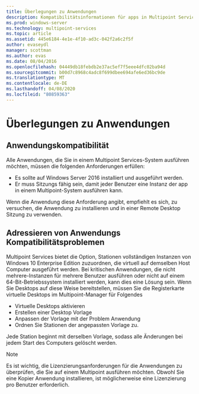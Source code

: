 ```yaml
---
title: Überlegungen zu Anwendungen
description: Kompatibilitätsinformationen für apps in Multipoint Services
ms.prod: windows-server
ms.technology: multipoint-services
ms.topic: article
ms.assetid: 445e6184-4e1e-4f10-ad3c-042f2a6c2f5f
author: evaseydl
manager: scottman
ms.author: evas
ms.date: 08/04/2016
ms.openlocfilehash: 04449db18febdb2e37ac5ef7f5eee4dfc02ba94d
ms.sourcegitcommit: b00d7c8968c4adc8f699dbee694afe6ed36bc9de
ms.translationtype: MT
ms.contentlocale: de-DE
ms.lasthandoff: 04/08/2020
ms.locfileid: "80859363"
---
```

# <a name="application-considerations"></a>Überlegungen zu Anwendungen
  
## <a name="application-compatibility"></a>Anwendungskompatibilität

Alle Anwendungen, die Sie in einem Multipoint Services-System ausführen möchten, müssen die folgenden Anforderungen erfüllen:
  
- Es sollte auf Windows Server 2016 installiert und ausgeführt werden. 
- Er muss Sitzungs fähig sein, damit jeder Benutzer eine Instanz der app in einem Multipoint-System ausführen kann.
  
Wenn die Anwendung diese Anforderung angibt, empfiehlt es sich, zu versuchen, die Anwendung zu installieren und in einer Remote Desktop Sitzung zu verwenden. 

## <a name="addressing-application-compatibility-problems"></a>Adressieren von Anwendungs Kompatibilitätsproblemen  
Multipoint Services bietet die Option, Stationen vollständigen Instanzen von Windows 10 Enterprise Edition zuzuordnen, die virtuell auf demselben Host Computer ausgeführt werden. Bei kritischen Anwendungen, die nicht mehrere-Instanzen für mehrere Benutzer ausführen oder nicht auf einem 64-Bit-Betriebssystem installiert werden, kann dies eine Lösung sein. Wenn Sie Desktops auf diese Weise bereitstellen, müssen Sie die Registerkarte virtuelle Desktops im Multipoint-Manager für Folgendes  
  
-   Virtuelle Desktops aktivieren  
-   Erstellen einer Desktop Vorlage  
-   Anpassen der Vorlage mit der Problem Anwendung  
-   Ordnen Sie Stationen der angepassten Vorlage zu.  

Jede Station beginnt mit derselben Vorlage, sodass alle Änderungen bei jedem Start des Computers gelöscht werden.  
  
>[!NOTE] 
>Es ist wichtig, die Lizenzierungsanforderungen für die Anwendungen zu überprüfen, die Sie auf einem Multipoint ausführen möchten. Obwohl Sie eine Kopier Anwendung installieren, ist möglicherweise eine Lizenzierung pro Benutzer erforderlich.  
  
